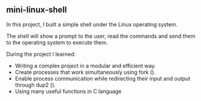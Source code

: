 ## mini-linux-shell

In this project, I built a simple shell under the Linux operating system.

The shell will show a prompt to the user, read the commands and send them to the operating system to execute them.

During the project I learned:
  * Writing a complex project in a modular and efficient way.       
  * Create processes that work simultaneously using fork ().     
  * Enable process communication while redirecting their input and output through dup2 ().     
  * Using many useful functions in C language
     
 
